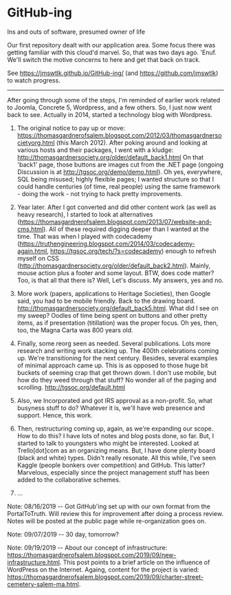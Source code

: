 # GitHub-ing
Ins and outs of software, presumed owner of life 

Our first repository dealt with our application area. Some focus there was getting familiar with this cloud'd marvel. So, that was two days ago. 'Enuf. We'll switch the motive concerns to here and get that back on track. 

See https://jmswtlk.github.io/GitHub-ing/ (and https://github.com/jmswtlk) to watch progress.

---

After going through some of the steps, I'm reminded of earlier work related to Joomla, Concrete 5, Wordpress, and a few others. So, I just now went back to see. Actually in 2014, started a technology blog with Wordpress. 

1) The original notice to pay up or move: https://thomasgardnerofsalem.blogspot.com/2012/03/thomasgardnersocietyorg.html (this March 2012). After poking around and looking at various hosts and their packages, I went with a kludge: http://thomasgardnersociety.org/older/default_back1.html On that 'back1' page, those buttons are images cut from the .NET page (ongoing Discussion is at http://tgsoc.org/demo/demo.html). Oh yes, everywhere, SQL being misused; highly flexible pages; I wanted structure so that I could handle centuries (of time, real people) using the same framework - doing the work - not trying to hack pretty improvements. 

2) Year later. After I got converted and did other content work (as well as heavy research), I started to look at alternatives (https://thomasgardnerofsalem.blogspot.com/2013/07/website-and-cms.html). All of these required digging deeper than I wanted at the time. That was when I played with codecademy (https://truthengineering.blogspot.com/2014/03/codecademy-again.html, https://tgsoc.org/tech/?s=codecademy) enough to refresh myself on CSS (http://thomasgardnersociety.org/older/default_back2.html). Mainly, mouse action plus a footer and some layout. BTW, does code matter? Too, is that all that there is? Well, Let's discuss. My answers, yes and no.  

3) More work (papers, applications to Heritage Societies), then Google said, you had to be mobile friendly. Back to the drawing board. http://thomasgardnersociety.org/default_back5.html. What did I see on my sweep? Oodles of time being spent on buttons and other pretty items, as if presentation (titillation) was the proper focus. Oh yes, then, too, the Magna Carta was 800 years old.  

4) Finally, some reorg seen as needed. Several publications. Lots more research and writing work stacking up. The 400th celebrations coming up. We're transitioning for the next century. Besides, several examples of minimal approach came up. This is as opposed to those huge bit buckets of seeming crap that get thrown down. I don't use mobile, but how do they weed through that stuff? No wonder all of the paging and scrolling. http://tgsoc.org/default.html 

5) Also, we Incorporated and got IRS approval as a non-profit. So, what busyness stuff to do? Whatever it is, we'll have web presence and support. Hence, this work.  

6) Then, restructuring coming up, again, as we're expanding our scope. How to do this? I have lots of notes and blog posts done, so far. But, I started to talk to youngsters who might be interested. Looked at Trello[dot]com as an organizing means. But, I have done plenty board (black and white) types. Didn't really resonate. All this while, I've seen Kaggle (people bonkers over competition) and GitHub. This latter? Marvelous, especially since the project management stuff has been added to the collaborative schemes. 

7) ... 

Note: 08/16/2019 -- Got GitHub'ing set up with our own format from the PortalToTruth. Will review this for improvement after doing a process review. Notes will be posted at the public page while re-organization goes on. 

Note: 09/07/2019 -- 30 day, tomorrow? 

Note: 09/19/2019 -- About our concept of infrastructure: https://thomasgardnerofsalem.blogspot.com/2019/09/new-infrastructure.html. This post points to a brief article on the influence of WordPress on the Internet. Againg, content for the project is varied: https://thomasgardnerofsalem.blogspot.com/2019/09/charter-street-cemetery-salem-ma.html.  

